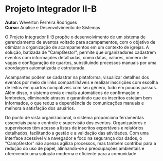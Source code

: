 # Projeto Integrador II-B

**Autor:** Weverton Ferreira Rodrigues  
**Curso:** Análise e Desenvolvimento de Sistemas  

O Projeto Integrador II-B propõe o desenvolvimento de um sistema de gerenciamento de eventos voltado para acampamentos, com o objetivo de otimizar a organização de acampamentos em um contexto de igrejas. A solução, batizada de "CampGestor", permite que organizadores cadastrem eventos com informações detalhadas, como datas, valores, número de vagas e configuração de quartos, substituindo processos manuais por uma abordagem automatizada e estruturada.

Acampantes podem se cadastrar na plataforma, visualizar detalhes dos eventos por meio de links compartilháveis e realizar inscrições com escolha de leitos em quartos compatíveis com seu gênero, tudo em poucos passos. Além disso, o sistema envia e-mails automáticos de confirmação e lembretes, eliminando atrasos e garantindo que os inscritos estejam bem informados, o que reduz a dependência de comunicações manuais e melhora a satisfação dos usuários.

Do ponto de vista organizacional, o sistema proporciona ferramentas essenciais para o controle e supervisão dos eventos. Organizadores e supervisores têm acesso a listas de inscritos exportáveis e relatórios detalhados, facilitando a gestão e a validação das atividades. Com uma interface acessível via navegador e foco na segurança dos dados, o "CampGestor" não apenas agiliza processos, mas também contribui para a redução do uso de papel, alinhando-se a preocupações ambientais e oferecendo uma solução moderna e eficiente para a comunidade.